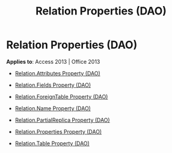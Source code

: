﻿---
title: Relation Properties (DAO)
TOCTitle: Properties
ms:assetid: 1dbd0b17-acbb-4de4-97a0-395efc61f31c
ms:mtpsurl: https://msdn.microsoft.com/library/Dn123943(v=office.15)
ms:contentKeyID: 52071582
ms.date: 09/18/2015
mtps_version: v=office.15
---

# Relation Properties (DAO)


**Applies to**: Access 2013 | Office 2013



  - [Relation.Attributes Property (DAO)](relation-attributes-property-dao.md)

  - [Relation.Fields Property (DAO)](relation-fields-property-dao.md)

  - [Relation.ForeignTable Property (DAO)](relation-foreigntable-property-dao.md)

  - [Relation.Name Property (DAO)](relation-name-property-dao.md)

  - [Relation.PartialReplica Property (DAO)](relation-partialreplica-property-dao.md)

  - [Relation.Properties Property (DAO)](relation-properties-property-dao.md)

  - [Relation.Table Property (DAO)](relation-table-property-dao.md)

